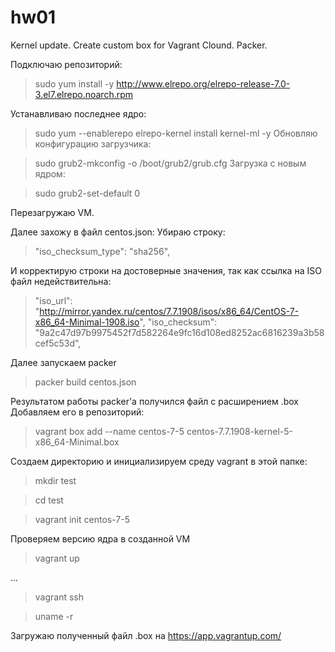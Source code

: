 # hw01
Kernel update. Create custom box for Vagrant Clound. Packer.

Подключаю репозиторий:

>sudo yum install -y http://www.elrepo.org/elrepo-release-7.0-3.el7.elrepo.noarch.rpm

Устанавливаю последнее ядро:

>sudo yum --enablerepo elrepo-kernel install kernel-ml -y
Обновляю конфигурацию загрузчика:

>sudo grub2-mkconfig -o /boot/grub2/grub.cfg
Загрузка с новым ядром:

>sudo grub2-set-default 0

Перезагружаю VM.

Далее захожу в файл centos.json:
Убираю строку:

>"iso_checksum_type": "sha256",

И корректирую строки на достоверные значения, так как ссылка на ISO файл недействительна:

>"iso_url": "http://mirror.yandex.ru/centos/7.7.1908/isos/x86_64/CentOS-7-x86_64-Minimal-1908.iso",
>"iso_checksum": "9a2c47d97b9975452f7d582264e9fc16d108ed8252ac6816239a3b58cef5c53d",

Далее запускаем packer

>packer build centos.json

Результатом работы packer'a получился файл c расширением .box
Добавляем его в репозиторий:

>vagrant box add --name centos-7-5 centos-7.7.1908-kernel-5-x86_64-Minimal.box

Создаем директорию и инициализируем среду vagrant в этой папке:

>mkdir test

>cd test

>vagrant init centos-7-5

Проверяем версию ядра в созданной VM

> vagrant up

...

> vagrant ssh

> uname -r

Загружаю полученный файл .box на https://app.vagrantup.com/


